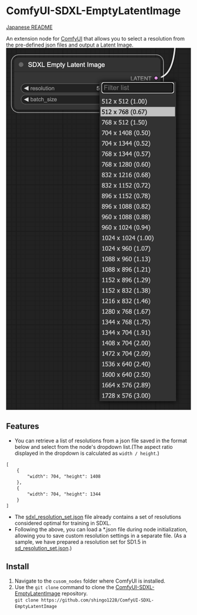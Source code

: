 # ComfyUI-SDXL-EmptyLatentImage
[Japanese README](README.jp.md)

An extension node for [ComfyUI](https://github.com/comfyanonymous/ComfyUI) that allows you to select a resolution from the pre-defined json files and output a Latent Image.
![](misc/ss_resolution_list.png)
## Features
- You can retrieve a list of resolutions from a json file saved in the format below and select from the node's dropdown list.(The aspect ratio displayed in the dropdown is calculated as `width / height`.)
```
[
    {
        "width": 704, "height": 1408
    },
    {
        "width": 704, "height": 1344
    }
]
```
- The [sdxl_resolution_set.json](sdxl_resolution_set.json) file already contains a set of resolutions considered optimal for training in SDXL.
- Following the above, you can load a *.json file during node initialization, allowing you to save custom resolution settings in a separate file. (As a sample, we have prepared a resolution set for SD1.5 in [sd_resolution_set.json](sd_resolution_set.json).)
## Install
1. Navigate to the `cusom_nodes` folder where ComfyUI is installed.
2. Use the `git clone` command to clone the [ComfyUI-SDXL-EmptyLatentImage](https://github.com/shingo1228/ComfyUI-SDXL-EmptyLatentImage) repository.<br>
`git clone https://github.com/shingo1228/ComfyUI-SDXL-EmptyLatentImage`
